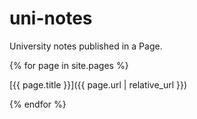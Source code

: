 # uni-notes
University notes published in a Page.

{% for page in site.pages %}

[{{ page.title }}]({{ page.url | relative_url }})

{% endfor %}